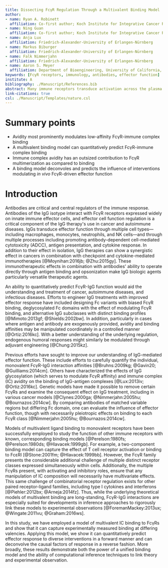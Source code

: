 ```yaml
---
title: Dissecting FcγR Regulation Through a Multivalent Binding Model
author:
- name: Ryan A. Robinett
  affiliation: Co-first author; Koch Institute for Integrative Cancer Research, Massachusetts Institute of Technology, Cambridge, MA
- name: Ning Guan
  affiliation: Co-first author; Koch Institute for Integrative Cancer Research, Massachusetts Institute of Technology, Cambridge, MA
- name: Anja Lux
  affiliation: Friedrich-Alexander-University of Erlangen-Nürnberg
- name: Markus Biburger
  affiliation: Friedrich-Alexander-University of Erlangen-Nürnberg
- name: Falk Nimmerjahn
  affiliation: Friedrich-Alexander-University of Erlangen-Nürnberg
- name: Aaron S. Meyer
  affiliation: Department of Bioengineering, University of California, Los Angeles
keywords: [FcγR receptors, immunology, antibodies, effector function]
institute: A
bibliography: ./Manuscript/References.bib
abstract: Many immune receptors transduce activation across the plasma membrane through their clustering. With Fcγ receptors, this clustering is driven by binding to antibodies of differing affinity that are in turn bound to multivalent antigen. As a consequence of this activation mechanism, accounting for and rationally manipulating IgG effector function is complicated by, among other factors, differing affinities between FcγR species and changes in the valency of antigen binding. In this study, we show that a model of multivalent receptor-ligand binding can effectively account for the contribution of IgG-FcγR affinity and immune complex valency. This model in turn enables us to make specific predictions about the effect of immune complexes of defined composition. In total, these results enable both rational immune complex design for a desired IgG effector function and the deconvolution of effector function by immune complexes.
link-citations: true
csl: ./Manuscript/Templates/nature.csl
---
```


# Summary points

- Avidity most prominently modulates low-affinity FcγR-immune complex binding
- A multivalent binding model can quantitatively predict FcγR-immune complex binding
- Immune complex avidity has an outsized contribution to FcγR multimerization as compared to binding
- A binding model deconvoles and predicts the influence of interventions modulating *in vivo* FcγR-driven effector function

# Introduction

Antibodies are critical and central regulators of the immune response. Antibodies of the IgG isotype interact with FcγR receptors expressed widely on innate immune effector cells, and effector cell function regulation is a critical component of the IgG therapy's use in cancer and autoimmune diseases. IgGs transduce effector function through multiple cell types—including macrophages, monocytes, neutrophils, and NK cells—and through multiple processes including promoting antibody-dependent cell-mediated cytotoxicity (ADCC), antigen presentation, and cytokine response. In addition to their effect in isolation, IgG therapies can show a synergistic effect in cancers in combination with checkpoint and cytokine-mediated immunotherapies [@Moynihan:2016jb; @Zhu:2015gy]. These immunotherapeutic effects in combination with antibodies' ability to operate directly through antigen binding and opsonization make IgG biologic agents particularly versatile therapeutic agents.

An ability to quantitatively predict FcγR-IgG function would aid the understanding and treatment of cancer, autoimmune diseases, and infectious diseases. Efforts to engineer IgG treatments with improved effector response have included designing Fc variants with biased FcγR binding, deglycosylated Fc domains with the effect of modulating FcγR binding, and alternative IgG subclasses with distinct binding profiles [@Mimoto:2013gf; @Shields:2002bw]. In addition, particularly in cases where antigen and antibody are exogenously provided, avidity and binding affinities may be manipulated coordinately in a controlled manner [@Ortiz:2016kc]. With a better understanding of the underlying regulation, endogenous humoral responses might similarly be modulated through adjuvant engineering [@Chung:2015kz].

Previous efforts have sought to improve our understanding of IgG-mediated effector function. These include efforts to carefully quantify the individual, monovalent FcγR-IgG interaction affinities [@Bruhns:2009kg; @Gavin20; @Guilliams:2014cm]. Others have characterized the effects of IgG glycosylation (which serves to modulate FcγR affinity) and immune complex (IC) avidity on the binding of IgG-antigen complexes [@Lux:2013iv; @Ortiz:2016kc]. Genetic models have made it possible to remove certain FcγRs and examine the consequent effect on IgG treatment, including in various cancer models [@Clynes:2000ga; @Nimmerjahn:2005hu; @Bournazos:2014cw]. By comparing antibodies of matched variable regions but differing Fc domain, one can evaluate the influence of effector function, though with necessarily pleiotropic effects on binding to each FcγR class [@Nimmerjahn:2005hu; @Bournazos:2014cw].

Models of multivalent ligand binding to monovalent receptors have been successfully employed to study the function of other immune receptors with known, corresponding binding models [@Perelson:1980fs; @Perelson:1980ds; @Hlavacek:1999gb]. For example, a two-component binding model can capture the effect of T cell receptor activation or binding to FcεRI [@Stone:2001fm; @Hlavacek:1999bb]. However, the FcγR family presents the considerable additional challenge of multiple distinct receptor classes expressed simultaneously within cells. Additionally, the multiple FcγRs present, with activating and inhibitory roles, ensure that any manipulation of IC composition will necessarily have multivariate effects. This same challenge of combinatorial receptor regulation exists for other paired receptor-ligand families, including type I cytokines and interferons [@Piehler:2012bx; @Arneja:2014fz]. Thus, while the underlying theoretical models of multivalent binding are long-standing, FcγR-IgG interactions are especially suited for developments in inference approaches to rigorously link these models to experimental observations [@ForemanMackey:2013ux; @Wingate:2011vu; @Graham:2016ws].

In this study, we have employed a model of multivalent IC binding to FcγRs and show that it can capture experimentally measured binding at differing valencies. Applying this model, we show it can quantitatively predict effector response to diverse interventions in a forward manner and can deconvolve the causal factors of response in a reverse fashion. More broadly, these results demonstrate both the power of a unified binding model and the ability of computational inference techniques to link theory and experimental observation.
